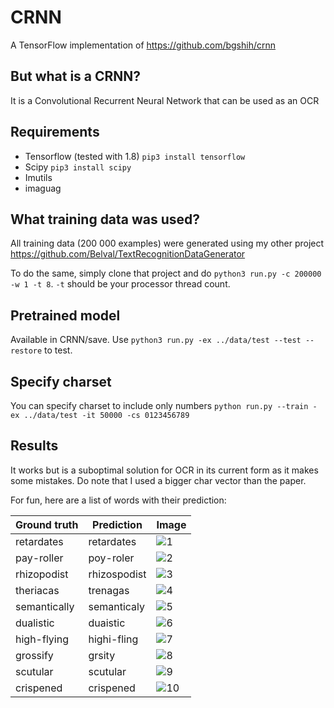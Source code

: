 # CRNN

A TensorFlow implementation of https://github.com/bgshih/crnn

## But what is a CRNN?

It is a Convolutional Recurrent Neural Network that can be used as an OCR

## Requirements

- Tensorflow (tested with 1.8) `pip3 install tensorflow`
- Scipy `pip3 install scipy`
- Imutils
- imaguag

## What training data was used?

All training data (200 000 examples) were generated using my other project https://github.com/Belval/TextRecognitionDataGenerator

To do the same, simply clone that project and do `python3 run.py -c 200000 -w 1 -t 8`. `-t` should be your processor thread count.

## Pretrained model

Available in CRNN/save. Use `python3 run.py -ex ../data/test --test --restore` to test.

## Specify charset

You can specify charset to include only numbers `python run.py --train -ex ../data/test -it 50000 -cs 0123456789`

## Results

It works but is a suboptimal solution for OCR in its current form as it makes some mistakes. Do note that I used a bigger char vector than the paper.

For fun, here are a list of words with their prediction:

| Ground truth 	| Prediction 	| Image 	|
|--------------	|------------	|-------	|
| retardates 	| retardates 	| ![1](samples/1.jpg "1") 	|
| pay-roller 	| poy-roler 	| ![2](samples/2.jpg "2") 	|
| rhizopodist | rhizospodist |  ![3](samples/3.jpg "3")	|
| theriacas | trenagas |  ![4](samples/4.jpg "4")	|
| semantically | semanticaly |  ![5](samples/5.jpg "5")	|
| dualistic | duaistic |  ![6](samples/6.jpg "6")	|
| high-flying | highi-fling | ![7](samples/7.jpg "7") 	|
| grossify | grsity | ![8](samples/8.jpg "8") 	|
| scutular | scutular |  ![9](samples/9.jpg "9")	|
| crispened | crispened | ![10](samples/10.jpg "10") 	|
